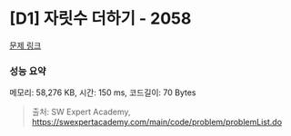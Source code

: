# [D1] 자릿수 더하기 - 2058 

[문제 링크](https://swexpertacademy.com/main/code/problem/problemDetail.do?contestProbId=AV5QPRjqA10DFAUq) 

### 성능 요약

메모리: 58,276 KB, 시간: 150 ms, 코드길이: 70 Bytes



> 출처: SW Expert Academy, https://swexpertacademy.com/main/code/problem/problemList.do